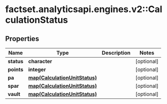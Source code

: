 # factset.analyticsapi.engines.v2::CalculationStatus

## Properties
Name | Type | Description | Notes
------------ | ------------- | ------------- | -------------
**status** | **character** |  | [optional] 
**points** | **integer** |  | [optional] 
**pa** | [**map(CalculationUnitStatus)**](CalculationUnitStatus.md) |  | [optional] 
**spar** | [**map(CalculationUnitStatus)**](CalculationUnitStatus.md) |  | [optional] 
**vault** | [**map(CalculationUnitStatus)**](CalculationUnitStatus.md) |  | [optional] 


